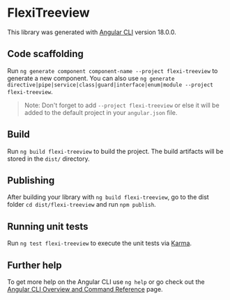 # FlexiTreeview

This library was generated with [Angular CLI](https://github.com/angular/angular-cli) version 18.0.0.

## Code scaffolding

Run `ng generate component component-name --project flexi-treeview` to generate a new component. You can also use `ng generate directive|pipe|service|class|guard|interface|enum|module --project flexi-treeview`.
> Note: Don't forget to add `--project flexi-treeview` or else it will be added to the default project in your `angular.json` file. 

## Build

Run `ng build flexi-treeview` to build the project. The build artifacts will be stored in the `dist/` directory.

## Publishing

After building your library with `ng build flexi-treeview`, go to the dist folder `cd dist/flexi-treeview` and run `npm publish`.

## Running unit tests

Run `ng test flexi-treeview` to execute the unit tests via [Karma](https://karma-runner.github.io).

## Further help

To get more help on the Angular CLI use `ng help` or go check out the [Angular CLI Overview and Command Reference](https://angular.dev/tools/cli) page.
